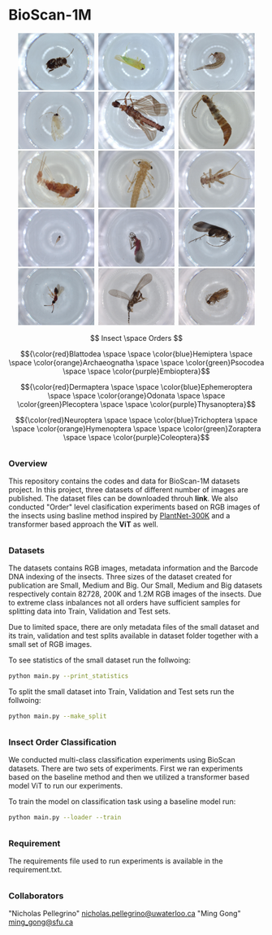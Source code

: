 # BioScan-1M
  <p align="middle">
  <img src="dataset/bioscan_insect_images/3995976_Blattodea.jpg"     alt="Blattodea"     title="Blattodea" width="150" hspace="2"/>
  <img src="dataset/bioscan_insect_images/4049775_Hemiptera.jpg"     alt="Hemiptera"     title="Hemiptera" width="150" hspace="2"/>
  <img src="dataset/bioscan_insect_images/4079301_Archaeognatha.jpg" alt="Archaeognatha" title="Archaeognatha" width="150" hspace="2"/>
  <img src="dataset/bioscan_insect_images/4079804_Psocodea.jpg"      alt="Psocodea"      title="Psocodea" width="150" hspace="2"/>
  <img src="dataset/bioscan_insect_images/4091453_Embioptera.jpg"    alt="Embioptera"    title="Embioptera" width="150" hspace="2"/>
  <img src="dataset/bioscan_insect_images/4273164_Dermaptera.jpg"    alt="Dermaptera"    title="Dermaptera" width="150" hspace="2"/>
  <img src="dataset/bioscan_insect_images/4279962_Ephemeroptera.jpg" alt="Ephemeroptera" title="Ephemeroptera" width="150" hspace="2"/>
  <img src="dataset/bioscan_insect_images/4284053_Odonata.jpg"       alt="Odonata"       title="Odonata" width="150" hspace="2"/>
  <img src="dataset/bioscan_insect_images/4285466_Plecoptera.jpg"    alt="Plecoptera"    title="Plecoptera" width="150" hspace="2"/>
  <img src="dataset/bioscan_insect_images/5071176_Thysanoptera.jpg"  alt="Thysanoptera"  title="Thysanoptera" width="150" hspace="2"/>
  <img src="dataset/bioscan_insect_images/5131549_Neuroptera.jpg"    alt="Neuroptera"    title="Neuroptera" width="150" hspace="2"/>
  <img src="dataset/bioscan_insect_images/5154627_Trichoptera.jpg"   alt="Trichoptera"   title="Trichoptera" width="150" hspace="2"/>
  <img src="dataset/bioscan_insect_images/5189695_Hymenoptera.jpg"   alt="Hymenoptera"   title="Hymenoptera" width="150" hspace="2"/>
  <img src="dataset/bioscan_insect_images/5578509_Zoraptera.jpg"     alt="Zoraptera"     title="Zoraptera" width="150" hspace="2"/>
  <img src="dataset/bioscan_insect_images/5580278_Coleoptera.jpg"    alt="Coleoptera"    title="Coleoptera" width="150" hspace="2"/>
</p>

<p align="middle">  $$ Insect \space Orders $$ </p>

$${\color{red}Blattodea \space \space \color{blue}Hemiptera \space \space \color{orange}Archaeognatha \space  \space \color{green}Psocodea \space \space \color{purple}Embioptera}$$

$${\color{red}Dermaptera \space \space \color{blue}Ephemeroptera \space \space \color{orange}Odonata \space \space \color{green}Plecoptera \space \space \color{purple}Thysanoptera}$$
  
$${\color{red}Neuroptera \space \space \color{blue}Trichoptera \space \space \color{orange}Hymenoptera \space \space \color{green}Zoraptera \space \space \color{purple}Coleoptera}$$


###### <h3> Overview
This repository contains the codes and data for BioScan-1M datasets project. In this project, three datasets of different number of images are published. The dataset files can be downloaded throuh **link**. We also conducted "Order" level clasification experiments based on RGB images of the insects using basline method inspired by [PlantNet-300K](https://github.com/plantnet/PlantNet-300K/edit/main/README.md) and a transformer based approach the **ViT** as well. 
 
 
###### <h3> Datasets
The datasets contains RGB images, metadata information and the Barcode DNA indexing of the insects. Three sizes of the dataset created for publication are Small, Medium and Big. Our Small, Medium and Big datasets respectively contain 82728, 200K and 1.2M RGB images of the insects. Due to extreme class inbalances not all orders have sufficient samples for splitting data into Train, Validation and Test sets. 

 
Due to limited space, there are only metadata files of the small dataset and its train, validation and test splits available in dataset folder together with a small set of RGB images.
 
To see statistics of the small dataset run the follwoing:
```bash
python main.py --print_statistics
``` 
 
To split the small dataset into Train, Validation and Test sets run the follwoing:
```bash
python main.py --make_split
``` 
 
###### <h3> Insect Order Classification 
We conducted multi-class classification experiments using BioScan datasets. There are two sets of experiments. First we ran experiments based on the baseline method and then we utilized a transformer based model ViT to run our experiments.  

To train the model on classification task using a baseline model run:
```bash
python main.py --loader --train
``` 

###### <h3> Requirement 
The requirements file used to run experiments is available in the requirement.txt.
  
###### <h3> Collaborators
"Nicholas Pellegrino" <nicholas.pellegrino@uwaterloo.ca>
"Ming Gong" <ming_gong@sfu.ca>  

 

 

 

